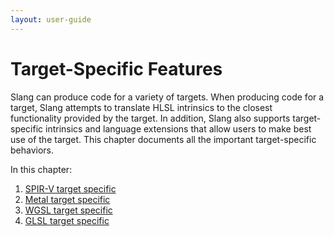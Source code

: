 ```yaml
---
layout: user-guide
---
```


# Target-Specific Features

Slang can produce code for a variety of targets. When producing code for a target, Slang attempts to translate HLSL intrinsics to the closest functionality provided by the target. In addition, Slang also supports target-specific intrinsics and language extensions that allow users to make best use of the target. This chapter documents all the important target-specific behaviors.

In this chapter:

1. [SPIR-V target specific](./a2-01-spirv-target-specific.md)
2. [Metal target specific](./a2-02-metal-target-specific.md)
3. [WGSL target specific](./a2-03-wgsl-target-specific.md)
4. [GLSL target specific](./a2-04-glsl-target-specific.md)

<!-- RTD-TOC-START
```{toctree}
:titlesonly:
:hidden:

SPIR-V target specific <a2-01-spirv-target-specific>
Metal target specific <a2-02-metal-target-specific>
WGSL target specific <a2-03-wgsl-target-specific>
```
RTD-TOC-END -->